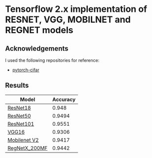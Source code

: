 # Tensorflow 2.x implementation of RESNET, VGG, MOBILNET and REGNET models

## Acknowledgements

I used the following repositories for reference:
* [pytorch-cifar](https://github.com/kuangliu/pytorch-cifar)


## Results


| Model  |  Accuracy |  
|---|---|
| [ResNet18](https://arxiv.org/pdf/1512.03385.pdf)  | 0.948 | 
| [ResNet50](https://arxiv.org/pdf/1512.03385.pdf)   |  0.9494 | 
| [ResNet101](https://arxiv.org/pdf/1512.03385.pdf)   | 0.9551 | 
| [VGG16](https://arxiv.org/pdf/1409.1556.pdf)   | 0.9306 | 
| [Mobilenet V2](https://arxiv.org/pdf/1801.04381.pdf) | 0.9417 | 
| [RegNetX_200MF](https://arxiv.org/pdf/2003.13678.pdf) | 0.9442 | 
